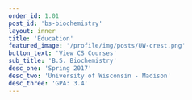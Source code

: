 ```yaml
---
order_id: 1.01
post_id: 'bs-biochemistry'
layout: inner
title: 'Education'
featured_image: '/profile/img/posts/UW-crest.png'
button_text: 'View CS Courses'
sub_title: 'B.S. Biochemistry'
desc_one: 'Spring 2017'
desc_two: 'University of Wisconsin - Madison'
desc_three: 'GPA: 3.4'
---
```

